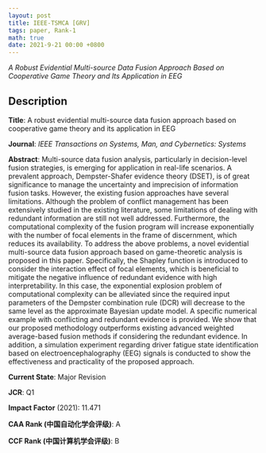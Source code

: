 ```yaml
---
layout: post
title: IEEE-TSMCA [GRV]
tags: paper, Rank-1
math: true
date: 2021-9-21 00:00 +0800
---
```

*A Robust Evidential Multi-source Data Fusion Approach Based on Cooperative Game Theory and Its Application in EEG*

## Description

**Title**: A robust evidential multi-source data fusion approach based on cooperative game theory and its application in EEG

**Journal**: *IEEE Transactions on Systems, Man, and Cybernetics: Systems*

**Abstract**: Multi-source data fusion analysis, particularly in decision-level fusion strategies, is emerging for application in real-life scenarios. A prevalent approach, Dempster-Shafer evidence theory (DSET), is of great significance to manage the uncertainty and imprecision of information fusion tasks. However, the existing fusion approaches have several limitations. Although the problem of conflict management has been extensively studied in the existing literature, some limitations of dealing with redundant information are still not well addressed. Furthermore, the computational complexity of the fusion program will increase exponentially with the number of focal elements in the frame of discernment, which reduces its availability. To address the above problems, a novel evidential multi-source data fusion approach based on game-theoretic analysis is proposed in this paper. Specifically, the Shapley function is introduced to consider the interaction effect of focal elements, which is beneficial to mitigate the negative influence of redundant evidence with high interpretability. In this case, the exponential explosion problem of computational complexity can be alleviated since the required input parameters of the Dempster combination rule (DCR) will decrease to the same level as the approximate Bayesian update model. A specific numerical example with conflicting and redundant evidence is provided. We show that our proposed methodology outperforms existing advanced weighted average-based fusion methods if considering the redundant evidence. In addition, a simulation experiment regarding driver fatigue state identification based on electroencephalography (EEG) signals is conducted to show the effectiveness and practicality of the proposed approach.

**Current State**: Major Revision

**JCR**: Q1

**Impact Factor** (2021): 11.471

**CAA Rank (中国自动化学会评级)**: A

**CCF Rank (中国计算机学会评级)**: B
